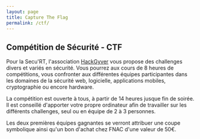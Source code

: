 ```yaml
---
layout: page
title: Capture The Flag
permalink: /ctf/
---
```


## Compétition de Sécurité - CTF

Pour la Secu'RT, l'association [HackGyver]( http://hackgyver.fr ) vous propose des challenges divers et variés en
sécurité. Vous pourrez aux cours de 8 heures de compétitions, vous confronter aux différentes équipes participantes
dans les domaines de la sécurité web, logicielle, applications mobiles, cryptographie ou encore hardware.

La compétition est ouverte à tous, à partir de 14 heures jusque fin de soirée. Il est conseillé d'apporter votre propre
ordinateur afin de travailler sur les différents challenges, seul ou en équipe de 2 à 3 personnes.

Les deux premières équipes gagnantes se verront attribuer une coupe symbolique ainsi qu'un bon d'achat chez FNAC d'une valeur de 50€.
